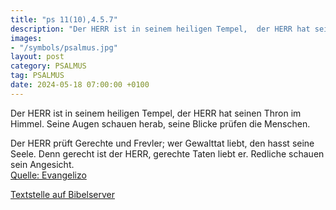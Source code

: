 ```yaml
---
title: "ps 11(10),4.5.7"
description: "Der HERR ist in seinem heiligen Tempel,  der HERR hat seinen Thron im Himmel.  Seine Augen schauen herab,  seine Blicke prüfen die Menschen.  Der HERR prüft Gerechte und Frevler;  wer Gewalttat liebt, den hasst seine Seele. Denn gerecht ist der HERR, gerechte Taten liebt er. ...."
images:
- "/symbols/psalmus.jpg"
layout: post
category: PSALMUS
tag: PSALMUS
date: 2024-05-18 07:00:00 +0100
---
```

Der HERR ist in seinem heiligen Tempel, 
der HERR hat seinen Thron im Himmel. 
Seine Augen schauen herab, 
seine Blicke prüfen die Menschen.

Der HERR prüft Gerechte und Frevler; 
wer Gewalttat liebt, den hasst seine Seele.
Denn gerecht ist der HERR, gerechte Taten liebt er. 
Redliche schauen sein Angesicht.<!--more--><br>
[Quelle: Evangelizo](https://evangeliumtagfuertag.org/DE/gospel)

[Textstelle auf Bibelserver](https://www.bibleserver.com/EU/ps11(10),4.5.7)

